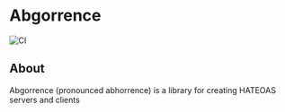 # Abgorrence

[ci]: https://github.com/offluck/abgorrence/actions/workflows/ci.yaml/badge.svg

![CI][ci]

## About
Abgorrence (pronounced abhorrence) is a library for creating HATEOAS servers and clients
